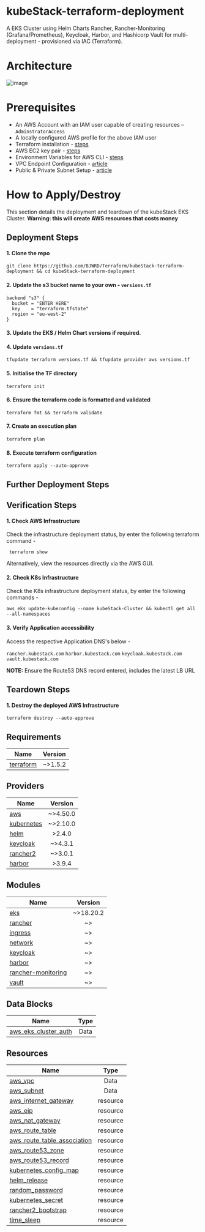 # kubeStack-terraform-deployment
A EKS Cluster using Helm Charts Rancher, Rancher-Monitoring (Grafana/Prometheus), Keycloak, Harbor, and Hashicorp Vault for multi-deployment - provisioned via IAC (Terraform).

# Architecture
![image](https://github.com/BJWRD/Terraform/assets/83971386/83e6b6a9-e002-48af-b5a0-44b1bf463aee)

# Prerequisites
* An AWS Account with an IAM user capable of creating resources – `AdminstratorAccess`
* A locally configured AWS profile for the above IAM user
* Terraform installation - [steps](https://learn.hashicorp.com/tutorials/terraform/install-cli)
* AWS EC2 key pair - [steps](https://docs.aws.amazon.com/AWSEC2/latest/UserGuide/ec2-key-pairs.html)
* Environment Variables for AWS CLI - [steps](https://docs.aws.amazon.com/cli/latest/userguide/cli-configure-envvars.html)
* VPC Endpoint Configuration - [article](https://docs.aws.amazon.com/whitepapers/latest/aws-privatelink/what-are-vpc-endpoints.html)
* Public & Private Subnet Setup - [article](https://docs.aws.amazon.com/vpc/latest/userguide/VPC_Scenario2.html)

# How to Apply/Destroy
This section details the deployment and teardown of the kubeStack EKS Cluster. **Warning: this will create AWS resources that costs money**

## Deployment Steps

#### 1.	Clone the repo
    git clone https://github.com/BJWRD/Terraform/kubeStack-terraform-deployment && cd kubeStack-terraform-deployment
    
#### 2. Update the s3 bucket name to your own - `versions.tf`

    backend "s3" {
      bucket = "ENTER HERE"
      key    = "terraform.tfstate"
      region = "eu-west-2"
    }
    
#### 3. Update the EKS / Helm Chart versions if required.

#### 4. Update `versions.tf`
    tfupdate terraform versions.tf && tfupdate provider aws versions.tf
    
#### 5.	Initialise the TF directory
    terraform init

#### 6. Ensure the terraform code is formatted and validated 
    terraform fmt && terraform validate

#### 7. Create an execution plan
    terraform plan

#### 8. Execute terraform configuration 
    terraform apply --auto-approve
    
## Further Deployment Steps 


## Verification Steps

#### 1. Check AWS Infrastructure
Check the infrastructure deployment status, by enter the following terraform command -

     terraform show

Alternatively, view the resources directly via the AWS GUI.

#### 2. Check K8s Infrastructure
Check the K8s infrastructure deployment status, by enter the following commands -

    aws eks update-kubeconfig --name kubeStack-Cluster && kubectl get all --all-namespaces

#### 3. Verify Application accessibility 
Access the respective Application DNS's below -

``rancher.kubestack.com``
``harbor.kubestack.com``
``keycloak.kubestack.com``
``vault.kubestack.com``

**NOTE:** Ensure the Route53 DNS record entered, includes the latest LB URL

## Teardown Steps

####  1. Destroy the deployed AWS Infrastructure 
`terraform destroy --auto-approve`

## Requirements
| Name          | Version       |
| ------------- |:-------------:|
| [terraform](https://registry.terraform.io)     | ~>1.5.2      |

## Providers
| Name          | Version       |
| ------------- |:-------------:|
| [aws](https://registry.terraform.io/providers/hashicorp/aws)           | ~>4.50.0      |
| [kubernetes](https://registry.terraform.io/providers/hashicorp/aws)           | ~>2.10.0      |
| [helm](https://registry.terraform.io/providers/hashicorp/aws)           | >2.4.0      |
| [keycloak](https://registry.terraform.io/providers/hashicorp/aws)           | ~>4.3.1      |
| [rancher2](https://registry.terraform.io/providers/hashicorp/aws)           | ~>3.0.1      |
| [harbor](https://registry.terraform.io/providers/hashicorp/aws)           | >3.9.4      |

## Modules
| Name          | Version       |
| ------------- |:-------------:|
| [eks](https://registry.terraform.io/providers/hashicorp/aws)           | ~>18.20.2     |
| [rancher](https://registry.terraform.io/providers/hashicorp/aws)           | ~>      |
| [ingress](https://registry.terraform.io/providers/hashicorp/aws)           | ~>    |
| [network](https://registry.terraform.io/providers/hashicorp/aws)           | ~>    |
| [keycloak](https://registry.terraform.io/providers/hashicorp/aws)           | ~>      |
| [harbor](https://registry.terraform.io/providers/hashicorp/aws)           | ~>      |
| [rancher-monitoring](https://registry.terraform.io/providers/hashicorp/aws)           | ~>    |
| [vault](https://registry.terraform.io/providers/hashicorp/aws)           | ~>    |

## Data Blocks
| Name          | Type       |
| ------------- |:-------------:|
| [aws_eks_cluster_auth](https://registry.terraform.io/providers/hashicorp/aws/latest/docs/resources/aws_eks_cluster_auth) | Data |

## Resources
| Name          | Type       |
| ------------- |:-------------:|
| [aws_vpc](https://registry.terraform.io/providers/hashicorp/aws/latest/docs/resources/aws_vpc) | Data |
| [aws_subnet](https://registry.terraform.io/providers/hashicorp/aws/latest/docs/resources/aws_subnet) | Data |
| [aws_internet_gateway](https://registry.terraform.io/providers/hashicorp/aws/latest/docs/resources/aws_internet_gateway) | resource |
| [aws_eip](https://registry.terraform.io/providers/hashicorp/aws/latest/docs/resources/aws_eip) | resource |
| [aws_nat_gateway](https://registry.terraform.io/providers/hashicorp/aws/latest/docs/resources/aws_nat_gateway) | resource |
| [aws_route_table](https://registry.terraform.io/providers/hashicorp/aws/latest/docs/resources/aws_route_table) | resource |
| [aws_route_table_association](https://registry.terraform.io/providers/hashicorp/aws/latest/docs/resources/aws_route_table_association) | resource |
| [aws_route53_zone](https://registry.terraform.io/providers/hashicorp/aws/latest/docs/resources/aws_route53_zone) | resource |
| [aws_route53_record](https://registry.terraform.io/providers/hashicorp/aws/latest/docs/resources/aws_route53_record) | resource |
| [kubernetes_config_map](https://registry.terraform.io/providers/hashicorp/aws/latest/docs/resources/aws_lb) | resource |
| [helm_release](https://registry.terraform.io/providers/hashicorp/aws/latest/docs/resources/aws_lb_listener) | resource |
| [random_password](https://registry.terraform.io/providers/hashicorp/aws/latest/docs/resources/random_password) | resource |
| [kubernetes_secret](https://registry.terraform.io/providers/hashicorp/aws/latest/docs/resources/kubernetes_secret) | resource |
| [rancher2_bootstrap](https://registry.terraform.io/providers/hashicorp/aws/latest/docs/resources/rancher2_bootstrap) | resource |
| [time_sleep](https://registry.terraform.io/providers/hashicorp/aws/latest/docs/resources/time_sleep) | resource |



